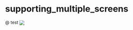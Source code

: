 # supporting_multiple_screens
@ test
<img src="ball.png" align="center" border="yes" link="http://www.example.com/ball">
